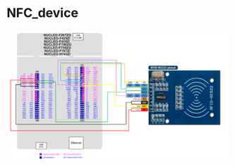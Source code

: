 # NFC_device

[def]: images\conections.png
![Conexionado entre la placa Nucleo STM32F429ZI y el módudo RFID-RC522][def]

